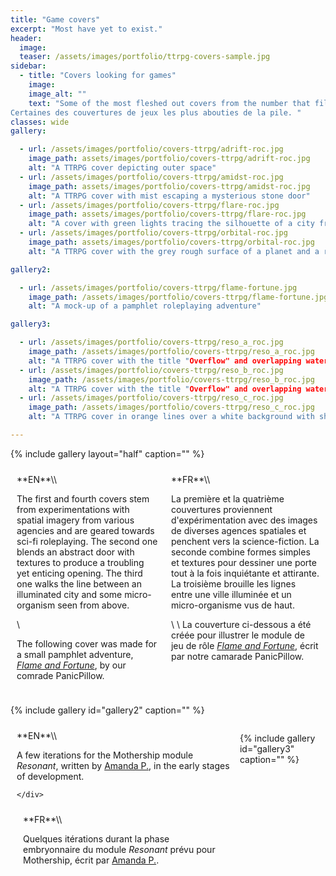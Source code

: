 ```yaml
---
title: "Game covers"
excerpt: "Most have yet to exist."
header:
  image:
  teaser: /assets/images/portfolio/ttrpg-covers-sample.jpg
sidebar:
  - title: "Covers looking for games"
    image:
    image_alt: ""
    text: "Some of the most fleshed out covers from the number that fill our drawers.|
Certaines des couvertures de jeux les plus abouties de la pile. "
classes: wide
gallery:

  - url: /assets/images/portfolio/covers-ttrpg/adrift-roc.jpg
    image_path: assets/images/portfolio/covers-ttrpg/adrift-roc.jpg
    alt: "A TTRPG cover depicting outer space"
  - url: /assets/images/portfolio/covers-ttrpg/amidst-roc.jpg
    image_path: assets/images/portfolio/covers-ttrpg/amidst-roc.jpg
    alt: "A TTRPG cover with mist escaping a mysterious stone door"
  - url: /assets/images/portfolio/covers-ttrpg/flare-roc.jpg
    image_path: assets/images/portfolio/covers-ttrpg/flare-roc.jpg
    alt: "A cover with green lights tracing the silhouette of a city from above"
  - url: /assets/images/portfolio/covers-ttrpg/orbital-roc.jpg
    image_path: assets/images/portfolio/covers-ttrpg/orbital-roc.jpg
    alt: "A TTRPG cover with the grey rough surface of a planet and a red river above"

gallery2:

  - url: /assets/images/portfolio/covers-ttrpg/flame-fortune.jpg
    image_path: /assets/images/portfolio/covers-ttrpg/flame-fortune.jpg
    alt: "A mock-up of a pamphlet roleplaying adventure"

gallery3:

  - url: /assets/images/portfolio/covers-ttrpg/reso_a_roc.jpg
    image_path: /assets/images/portfolio/covers-ttrpg/reso_a_roc.jpg
    alt: "A TTRPG cover with the title "Overflow" and overlapping water expanses in nuances of orange and white"
  - url: /assets/images/portfolio/covers-ttrpg/reso_b_roc.jpg
    image_path: /assets/images/portfolio/covers-ttrpg/reso_b_roc.jpg
    alt: "A TTRPG cover with the title "Overflow" and overlapping water expanses in nuances of orange and white, reverse from the previous image"
  - url: /assets/images/portfolio/covers-ttrpg/reso_c_roc.jpg
    image_path: /assets/images/portfolio/covers-ttrpg/reso_c_roc.jpg
    alt: "A TTRPG cover in orange lines over a white background with shockwaves depicting a ruptured dam spilling over"

---
```


<style>
/* Create two equal columns that floats next to each other */
.row {
  display: flex;
}

/* Create two equal columns that sits next to each other */
.column {
  flex: 50%;
  padding: 10px;
}
/* Clear floats after the columns */
.row:after {
  content: "";
  display: table;
  clear: both;
}
</style>

{% include gallery layout="half" caption="" %}


<div class="row">
  <div class="column" markdown="span">
**EN**\\

The first and fourth covers stem from experimentations with spatial imagery from various agencies and are geared towards sci-fi roleplaying. The second one blends an abstract door with textures to produce a troubling yet enticing opening. The third one walks the line between an illuminated city and some micro-organism seen from above.  

\\

The following cover was made for a small pamphlet adventure, [*Flame and Fortune*](https://panicpillow.itch.io/flame-and-fortune), by our comrade PanicPillow.
    </div>
  <div class="column" markdown="span">
**FR**\\

La première et la quatrième couvertures proviennent d'expérimentation avec des images de diverses agences spatiales et penchent vers la science-fiction. La seconde combine formes simples et textures pour dessiner une porte tout à la fois inquiétante et attirante. La troisième brouille les lignes entre une ville illuminée et un micro-organisme vus de haut.

\\
\\
La couverture ci-dessous a été créée pour illustrer le module de jeu de rôle [*Flame and Fortune*](https://panicpillow.itch.io/flame-and-fortune), écrit par notre camarade PanicPillow.

  </div>
</div>

{% include gallery id="gallery2" caption="" %}

<div class="row">
  <div class="column" markdown="span">
**EN**\\

A few iterations for the Mothership module *Resonant*, written by [Amanda P.](https://weirdwonder.itch.io/), in the early stages of development. 

    </div>
  <div class="column" markdown="span">
**FR**\\

Quelques itérations durant la phase embryonnaire du module *Resonant* prévu pour Mothership, écrit par [Amanda P.](https://weirdwonder.itch.io/).


  </div>
</div>

{% include gallery id="gallery3" caption="" %}
